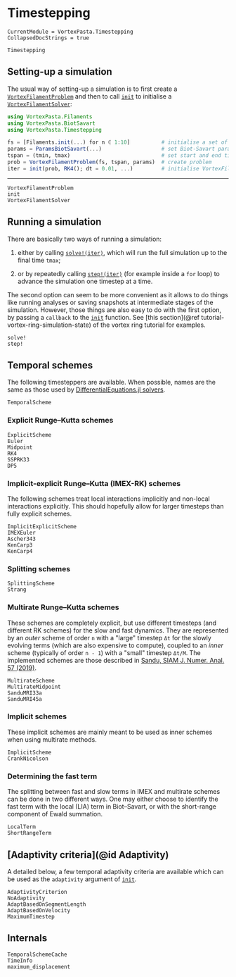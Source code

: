 # Timestepping

```@meta
CurrentModule = VortexPasta.Timestepping
CollapsedDocStrings = true
```

```@docs
Timestepping
```

## Setting-up a simulation

The usual way of setting-up a simulation is to first create
a [`VortexFilamentProblem`](@ref) and then to call [`init`](@ref) to initialise
a [`VortexFilamentSolver`](@ref):

```julia
using VortexPasta.Filaments
using VortexPasta.BiotSavart
using VortexPasta.Timestepping

fs = [Filaments.init(...) for n ∈ 1:10]          # initialise a set of filaments
params = ParamsBiotSavart(...)                   # set Biot-Savart parameters
tspan = (tmin, tmax)                             # set start and end time of simulation
prob = VortexFilamentProblem(fs, tspan, params)  # create problem
iter = init(prob, RK4(); dt = 0.01, ...)         # initialise VortexFilamentSolver
```

---

```@docs
VortexFilamentProblem
init
VortexFilamentSolver
```

## Running a simulation

There are basically two ways of running a simulation:

1. either by calling [`solve!(iter)`](@ref), which will run the full simulation
   up to the final time `tmax`;

2. or by repeatedly calling [`step!(iter)`](@ref) (for example inside a `for` loop)
   to advance the simulation one timestep at a time.


The second option can seem to be more convenient as it allows to do things like
running analyses or saving snapshots at intermediate stages of the simulation.
However, those things are also easy to do with the first option, by passing
a `callback` to the [`init`](@ref) function.
See [this section](@ref tutorial-vortex-ring-simulation-state) of the vortex
ring tutorial for examples.


```@docs
solve!
step!
```

## Temporal schemes

The following timesteppers are available.
When possible, names are the same as those used by [DifferentialEquations.jl solvers](https://docs.sciml.ai/DiffEqDocs/stable/solvers/ode_solve/).

```@docs
TemporalScheme
```

### Explicit Runge–Kutta schemes

```@docs
ExplicitScheme
Euler
Midpoint
RK4
SSPRK33
DP5
```

### Implicit-explicit Runge–Kutta (IMEX-RK) schemes

The following schemes treat local interactions implicitly and non-local interactions explicitly.
This should hopefully allow for larger timesteps than fully explicit schemes.

```@docs
ImplicitExplicitScheme
IMEXEuler
Ascher343
KenCarp3
KenCarp4
```

### Splitting schemes

```@docs
SplittingScheme
Strang
```

### Multirate Runge–Kutta schemes

These schemes are completely explicit, but use different timesteps (and
different RK schemes) for the slow and fast dynamics. They are represented by
an *outer* scheme of order ``n`` with a "large" timestep ``Δt`` for the slowly
evolving terms (which are also expensive to compute), coupled to an *inner*
scheme (typically of order ``n - 1``) with a "small" timestep ``Δt/M``.
The implemented schemes are those described in [Sandu, SIAM J. Numer. Anal. 57 (2019)](https://doi.org/10.1137/18M1205492).

```@docs
MultirateScheme
MultirateMidpoint
SanduMRI33a
SanduMRI45a
```

### Implicit schemes

These implicit schemes are mainly meant to be used as inner schemes when using
multirate methods.

```@docs
ImplicitScheme
CrankNicolson
```

### Determining the fast term

The splitting between fast and slow terms in IMEX and multirate schemes can be done in two different ways.
One may either choose to identify the fast term with the local (LIA) term in Biot–Savart, or with the short-range component of Ewald summation.

```@docs
LocalTerm
ShortRangeTerm
```

## [Adaptivity criteria](@id Adaptivity)

A detailed below, a few temporal adaptivity criteria are available which can be
used as the `adaptivity` argument of [`init`](@ref).

```@docs
AdaptivityCriterion
NoAdaptivity
AdaptBasedOnSegmentLength
AdaptBasedOnVelocity
MaximumTimestep
```

## Internals

```@docs
TemporalSchemeCache
TimeInfo
maximum_displacement
```
